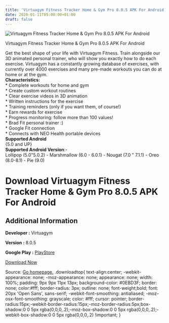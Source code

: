 ```yaml
---
title: 'Virtuagym Fitness Tracker Home & Gym Pro 8.0.5 APK For Android'
date: 2020-01-11T05:00:00+01:00
draft: false
---
```


![Virtuagym Fitness Tracker Home & Gym Pro 8.0.5 APK For Android](https://i1.wp.com/apkhome.net/wp-content/uploads/2020/01/Virtuagym-Fitness-Tracker-Home-Gym-Pro-8.0.5.png "Virtuagym Fitness Tracker Home & Gym Pro 8.0.5 APK For Android")

  

Virtuagym Fitness Tracker Home & Gym Pro 8.0.5 APK For Android

Get the best shape of your life with Virtuagym Fitness. Train alongside our 3D animated personal trainer, who will show you exactly how to do each exercise. Virtuagym has a constantly growing database of exercises, with currently over 4000 exercises and many pre-made workouts you can do at home or at the gym.  
**Characteristics:**  
\* Complete workouts for home and gym  
\* Create custom workout routines  
\* Clear exercise videos in 3D animation  
\* Written instructions for the exercise  
\* Training reminders (only if you want them, of course!)  
\* Earn rewards for exercise  
\* Progress monitoring: follow more than 100 values!  
\* Brad Fit personal trainer :)  
\* Google Fit connection  
\* Connects with NEO Health portable devices  
**Supported Android**  
{5.0 and UP}  
**Supported Android Version**:-  
Lollipop (5.0"5.0.2) - Marshmallow (6.0 - 6.0.1) - Nougat (7.0 " 7.1.1) - Oreo (8.0-8.1) - Pie (9.0)

Download Virtuagym Fitness Tracker Home & Gym Pro 8.0.5 APK For Android
=======================================================================

Additional Information
----------------------

**Developer :** Virtuagym

**Version :** 8.0.5

**Google Play :** [PlayStore](https://play.google.com/store/apps/details?id=digifit.virtuagym.client.android)

  

[Download Now](https://store4app.co/post/virtuagym-fitness-tracker-home-amp-gym-pro-8-0-5-apk-for-android_1578665259)

  
Source: [Go homepage.](https://store4app.co/post/virtuagym-fitness-tracker-home-amp-gym-pro-8-0-5-apk-for-android_1578665259) .downloadtop{ text-align:center; -webkit-appearance: none; -moz-appearance: none; appearance: none; width: 100%; padding: 9px 9px 11px 13px; background-color: #0EBD3F; border: none; color:#fff; border-radius: 3px; outline: none; font-weight;bold; font: 20px 'Open Sans', sans-serif; -webkit-font-smoothing: antialiased; -moz-osx-font-smoothing: grayscale; color: #fff; cursor: pointer; border-radius:15px;-webkit-border-radius:15px;-moz-border-radius:5px;box-shadow:0 0 5px rgba(0,0,0,.2);-moz-box-shadow:0 0 5px rgba(0,0,0,.2);-webkit-box-shadow:0 0 5px rgba(0,0,0,.2) !important; }